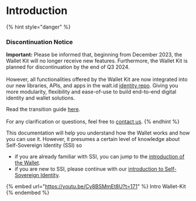 # Introduction

{% hint style="danger" %}
### Discontinuation Notice

**Important:** Please be informed that, beginning from December 2023, the Wallet Kit will no longer receive new features. Furthermore, the Wallet Kit is planned for discontinuation by the end of Q3 2024.\
\
However, all functionalities offered by the Wallet Kit are now integrated into our new libraries, APIs, and apps in the walt.id [identity repo](https://github.com/walt-id/waltid-identity). Giving you more modularity, flexibility and ease-of-use to build end-to-end digital identity and wallet solutions.



Read the transition guide [here](wallet-kit/transition-to-the-community-stack.md).\
\
For any clarification or questions, feel free to [contact us](https://walt.id/discord).
{% endhint %}

This documentation will help you understand how the Wallet works and how you can use it. However, it presumes a certain level of knowledge about Self-Sovereign Identity (SSI) so

* if you are already familiar with SSI, you can jump to the [introduction of the Wallet](wallet-kit/wallet/).
* if you are new to SSI, please continue with our [introduction to Self-Sovereign Identity](wallet-kit/self-sovereign-identity/).

{% embed url="https://youtu.be/Cy8BSMmEt8U?t=171" %}
Intro Wallet-Kit
{% endembed %}
